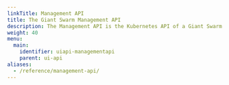 ```yaml
---
linkTitle: Management API
title: The Giant Swarm Management API
description: The Management API is the Kubernetes API of a Giant Swarm managemnt cluster, allowing control over workload clusters and apps in a declarative fashion using the proven Kubernetes paradigms.
weight: 40
menu:
  main:
    identifier: uiapi-managementapi
    parent: ui-api
aliases:
  - /reference/management-api/
---
```

